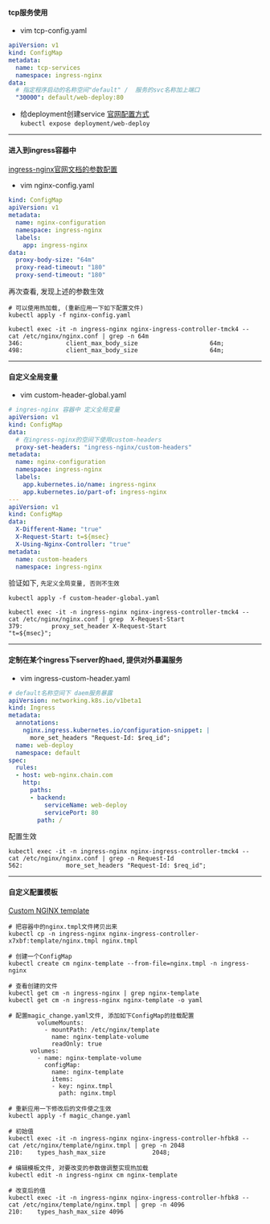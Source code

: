 #### tcp服务使用
- vim tcp-config.yaml
``` yaml
apiVersion: v1
kind: ConfigMap
metadata:
  name: tcp-services
  namespace: ingress-nginx
data:
  # 指定程序启动的名称空间"default" /  服务的svc名称加上端口
  "30000": default/web-deploy:80
```
- 给deployment创建service [官网配置方式](https://v1-18.docs.kubernetes.io/zh/docs/concepts/services-networking/connect-applications-service/#%E5%88%9B%E5%BB%BA-service)  
  `kubectl expose deployment/web-deploy`

---

#### 进入到ingress容器中
[ingress-nginx官网文档的参数配置](https://kubernetes.github.io/ingress-nginx/user-guide/nginx-configuration/configmap/#configmaps)  
- vim nginx-config.yaml
``` yaml
kind: ConfigMap
apiVersion: v1
metadata:
  name: nginx-configuration
  namespace: ingress-nginx
  labels:
    app: ingress-nginx
data:
  proxy-body-size: "64m"
  proxy-read-timeout: "180"
  proxy-send-timeout: "180"
```
再次查看, 发现上述的参数生效
``` shell
# 可以使用热加载, (重新应用一下如下配置文件)
kubectl apply -f nginx-config.yaml

kubectl exec -it -n ingress-nginx nginx-ingress-controller-tmck4 -- cat /etc/nginx/nginx.conf | grep -n 64m
346:			client_max_body_size                    64m;
498:			client_max_body_size                    64m;
```

---

#### 自定义全局变量
- vim custom-header-global.yaml
``` yaml
# ingres-nginx 容器中 定义全局变量
apiVersion: v1
kind: ConfigMap
data:
  # 在ingress-nginx的空间下使用custom-headers
  proxy-set-headers: "ingress-nginx/custom-headers"
metadata:
  name: nginx-configuration
  namespace: ingress-nginx
  labels:
    app.kubernetes.io/name: ingress-nginx
    app.kubernetes.io/part-of: ingress-nginx
---
apiVersion: v1
kind: ConfigMap
data:
  X-Different-Name: "true"
  X-Request-Start: t=${msec}
  X-Using-Nginx-Controller: "true"
metadata:
  name: custom-headers
  namespace: ingress-nginx
```
验证如下, `先定义全局变量, 否则不生效`
``` shell
kubectl apply -f custom-header-global.yaml

kubectl exec -it -n ingress-nginx nginx-ingress-controller-tmck4 -- cat /etc/nginx/nginx.conf | grep  X-Request-Start
379:		proxy_set_header X-Request-Start                    "t=${msec}";
```

---

#### 定制在某个ingress下server的haed, 提供对外暴漏服务
- vim ingress-custom-header.yaml
``` yaml
# default名称空间下 daem服务暴露 
apiVersion: networking.k8s.io/v1beta1
kind: Ingress
metadata:
  annotations:
    nginx.ingress.kubernetes.io/configuration-snippet: |
      more_set_headers "Request-Id: $req_id";
  name: web-deploy
  namespace: default
spec:
  rules:
  - host: web-nginx.chain.com
    http:
      paths:
      - backend:
          serviceName: web-deploy
          servicePort: 80
        path: /
```
配置生效
``` shell
kubectl exec -it -n ingress-nginx nginx-ingress-controller-tmck4 -- cat /etc/nginx/nginx.conf | grep -n Request-Id
562:			more_set_headers "Request-Id: $req_id";
```

---

#### 自定义配置模板
[Custom NGINX template](https://kubernetes.github.io/ingress-nginx/user-guide/nginx-configuration/custom-template/#custom-nginx-template)
``` shell
# 把容器中的nginx.tmpl文件拷贝出来
kubectl cp -n ingress-nginx nginx-ingress-controller-x7xbf:template/nginx.tmpl nginx.tmpl

# 创建一个ConfigMap
kubectl create cm nginx-template --from-file=nginx.tmpl -n ingress-nginx

# 查看创建的文件
kubectl get cm -n ingress-nginx | grep nginx-template
kubectl get cm -n ingress-nginx nginx-template -o yaml

# 配置magic_change.yaml文件, 添加如下ConfigMap的挂载配置
        volumeMounts:
          - mountPath: /etc/nginx/template
            name: nginx-template-volume
            readOnly: true
      volumes:
        - name: nginx-template-volume
          configMap:
            name: nginx-template
            items:
            - key: nginx.tmpl
              path: nginx.tmpl
              
# 重新应用一下修改后的文件使之生效
kubectl apply -f magic_change.yaml 

# 初始值
kubectl exec -it -n ingress-nginx nginx-ingress-controller-hfbk8 -- cat /etc/nginx/template/nginx.tmpl | grep -n 2048
210:    types_hash_max_size             2048;

# 编辑模板文件, 对要改变的参数做调整实现热加载
kubectl edit -n ingress-nginx cm nginx-template 

# 改变后的值
kubectl exec -it -n ingress-nginx nginx-ingress-controller-hfbk8 -- cat /etc/nginx/template/nginx.tmpl | grep -n 4096
210:    types_hash_max_size 4096
```
